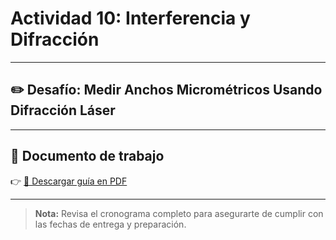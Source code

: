 # Actividad 10: Interferencia y Difracción

---

## ✏️ Desafío: Medir Anchos Micrométricos Usando Difracción Láser

---

## 📄 Documento de trabajo

👉 [📎 Descargar guía en PDF](../FIEM/HairWidthDiameterHole.pdf)

---

> **Nota:** Revisa el cronograma completo para asegurarte de cumplir con las fechas de entrega y preparación.
